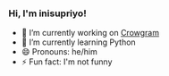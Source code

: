 ### Hi, I'm inisupriyo!
- 🤖 I’m currently working on <a href="https://github.com/iniridwanul/Crowgram">Crowgram</a>
- 🌱 I’m currently learning Python
- 😄 Pronouns: he/him
- ⚡ Fun fact: I'm not funny
